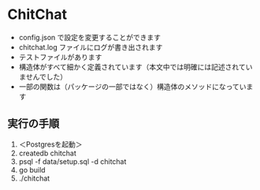 # ChitChat

* config.json で設定を変更することができます
* chitchat.log ファイルにログが書き出されます
* テストファイルがあります
* 構造体がすべて細かく定義されています（本文中では明確には記述されていませんでした）
* 一部の関数は（パッケージの一部ではなく）構造体のメソッドになっています

## 実行の手順

1. ＜Postgresを起動＞
2. createdb chitchat
3. psql -f data/setup.sql -d chitchat
4. go build
5. ./chitchat
